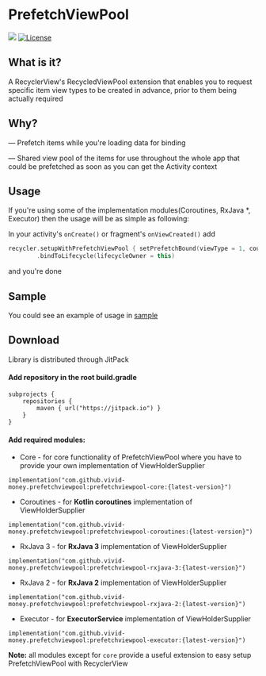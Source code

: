 # PrefetchViewPool

[![](https://jitpack.io/v/vivid-money/prefetchviewpool.svg)](https://jitpack.io/#vivid-money/prefetchviewpool)
[![License](https://img.shields.io/badge/License-Apache%202.0-blue.svg)](https://opensource.org/licenses/Apache-2.0)

## What is it?

A RecyclerView's RecycledViewPool extension that enables you to request specific item view types to be created in advance, prior to them being actually required

## Why?

— Prefetch items while you're loading data for binding

— Shared view pool of the items for use throughout the whole app that could be prefetched as soon as you can get the Activity context

## Usage

If you're using some of the implementation modules(Coroutines, RxJava *, Executor) then the usage will be as simple as following:

In your activity's `onCreate()` or fragment's `onViewCreated()` add


``` Kotlin
recycler.setupWithPrefetchViewPool { setPrefetchBound(viewType = 1, count = 20) }
        .bindToLifecycle(lifecycleOwner = this)
```

and you're done

## Sample

You could see an example of usage in [sample](https://github.com/vivid-money/prefetchviewpool/blob/main/sample/src/main/java/vivid/money/prefetchviewpool/sample/MainActivity.kt)

## Download
Library is distributed through JitPack

#### Add repository in the root build.gradle
``` Gradle
subprojects {
    repositories {
        maven { url("https://jitpack.io") }
    }
}
```

#### Add required modules:

- Core - for core functionality of PrefetchViewPool where you have to provide your own implementation of ViewHolderSupplier

`implementation("com.github.vivid-money.prefetchviewpool:prefetchviewpool-core:{latest-version}")`

- Coroutines - for **Kotlin coroutines** implementation of ViewHolderSupplier

`implementation("com.github.vivid-money.prefetchviewpool:prefetchviewpool-coroutines:{latest-version}")`

- RxJava 3 - for **RxJava 3** implementation of ViewHolderSupplier

`implementation("com.github.vivid-money.prefetchviewpool:prefetchviewpool-rxjava-3:{latest-version}")`

- RxJava 2 - for **RxJava 2** implementation of ViewHolderSupplier

`implementation("com.github.vivid-money.prefetchviewpool:prefetchviewpool-rxjava-2:{latest-version}")`

- Executor - for **ExecutorService** implementation of ViewHolderSupplier

`implementation("com.github.vivid-money.prefetchviewpool:prefetchviewpool-executor:{latest-version}")`

**Note:** all modules except for `core` provide a useful extension to easy setup PrefetchViewPool with RecyclerView